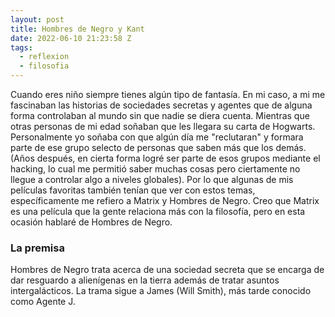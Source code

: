 ```yaml
---
layout: post
title: Hombres de Negro y Kant
date: 2022-06-10 21:23:58 Z
tags:
  - reflexion
  - filosofia
---
```

Cuando eres niño siempre tienes algún tipo de fantasía. En mi caso, a mi me fascinaban las historias de sociedades secretas y agentes que de alguna forma controlaban al mundo sin que nadie se diera cuenta. Mientras que otras personas de mi edad soñaban que les llegara su carta de Hogwarts. Personalmente yo soñaba con que algún día me "reclutaran" y formara parte de ese grupo selecto de personas que saben más que los demás. (Años después, en cierta forma logré ser parte de esos grupos mediante el hacking, lo cual me permitió saber muchas cosas pero ciertamente no llegue a controlar algo a niveles globales). Por lo que algunas de mis películas favoritas también tenían que ver con estos temas, específicamente me refiero a Matrix y Hombres de Negro. Creo que Matrix es una película que la gente relaciona más con la filosofía, pero en esta ocasión hablaré de Hombres de Negro.

### La premisa

Hombres de Negro trata acerca de una sociedad secreta que se encarga de dar resguardo a alienígenas en la tierra además de tratar asuntos intergalácticos. La trama sigue a James (Will Smith), más tarde conocido como Agente J. 

<!-- Ideas...

\- "Una persona puede ser inteligente, pero la masa es estúpida"

\- El deber ser por el puro respeto al deber

\- En Hombres de negro II hay una escena donde J se refiere a si mismo como James y que nadie lo conoce pero acaba de salvar a un montón de gente 

\- "Siempre hay un Crucero de Batalla Arquilliano, o un Rayo de la Muerte Corilliano, o una plaga intergaláctica que está a punto de acabar con toda la vida en este miserable planetita, ¡y la única forma en que esta gente puede seguir con sus felices vidas es que NO LO SEPAN!" -> No se trata de ser egoístas, más bien que si todos tuvieran la certeza de todo lo que esta pasando entrarían inmediatamente en crisis.

\- Porque guardamos secretos?

\- Steven Pinker Rationality



\-->
